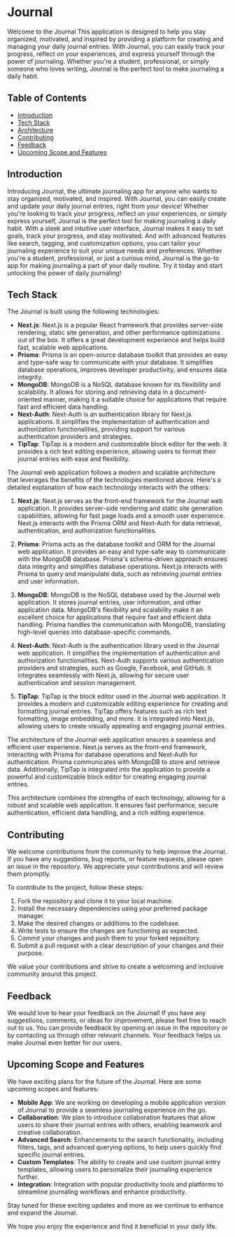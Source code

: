 # Journal

Welcome to the Journal
This application is designed to help you stay organized, motivated, and inspired by providing a platform for creating and managing your daily journal entries. With Journal, you can easily track your progress, reflect on your experiences, and express yourself through the power of journaling. Whether you're a student, professional, or simply someone who loves writing, Journal is the perfect tool to make journaling a daily habit.

## Table of Contents
- [Introduction](#introduction)
- [Tech Stack](#tech-stack)
- [Architecture](#architecture)
- [Contributing](#contributing)
- [Feedback](#feedback)
- [Upcoming Scope and Features](#upcoming-scope-and-features)

## Introduction
Introducing Journal, the ultimate journaling app for anyone who wants to stay organized, motivated, and inspired. With Journal, you can easily create and update your daily journal entries, right from your device! Whether you're looking to track your progress, reflect on your experiences, or simply express yourself, Journal is the perfect tool for making journaling a daily habit. With a sleek and intuitive user interface, Journal makes it easy to set goals, track your progress, and stay motivated. And with advanced features like search, tagging, and customization options, you can tailor your journaling experience to suit your unique needs and preferences. Whether you're a student, professional, or just a curious mind, Journal is the go-to app for making journaling a part of your daily routine. Try it today and start unlocking the power of daily journaling!

## Tech Stack
The Journal is built using the following technologies:

- **Next.js**: Next.js is a popular React framework that provides server-side rendering, static site generation, and other performance optimizations out of the box. It offers a great development experience and helps build fast, scalable web applications.
- **Prisma**: Prisma is an open-source database toolkit that provides an easy and type-safe way to communicate with your database. It simplifies database operations, improves developer productivity, and ensures data integrity.
- **MongoDB**: MongoDB is a NoSQL database known for its flexibility and scalability. It allows for storing and retrieving data in a document-oriented manner, making it a suitable choice for applications that require fast and efficient data handling.
- **Next-Auth**: Next-Auth is an authentication library for Next.js applications. It simplifies the implementation of authentication and authorization functionalities, providing support for various authentication providers and strategies.
- **TipTap**: TipTap is a modern and customizable block editor for the web. It provides a rich text editing experience, allowing users to format their journal entries with ease and flexibility.

The Journal web application follows a modern and scalable architecture that leverages the benefits of the technologies mentioned above. Here's a detailed explanation of how each technology interacts with the others:

1. **Next.js**: Next.js serves as the front-end framework for the Journal web application. It provides server-side rendering and static site generation capabilities, allowing for fast page loads and a smooth user experience. Next.js interacts with the Prisma ORM and Next-Auth for data retrieval, authentication, and authorization functionalities.

2. **Prisma**: Prisma acts as the database toolkit and ORM for the Journal web application. It provides an easy and type-safe way to communicate with the MongoDB database. Prisma's schema-driven approach ensures data integrity and simplifies database operations. Next.js interacts with Prisma to query and manipulate data, such as retrieving journal entries and user information.

3. **MongoDB**: MongoDB is the NoSQL database used by the Journal web application. It stores journal entries, user information, and other application data. MongoDB's flexibility and scalability make it an excellent choice for applications that require fast and efficient data handling. Prisma handles the communication with MongoDB, translating high-level queries into database-specific commands.

4. **Next-Auth**: Next-Auth is the authentication library used in the Journal web application. It simplifies the implementation of authentication and authorization functionalities. Next-Auth supports various authentication providers and strategies, such as Google, Facebook, and GitHub. It integrates seamlessly with Next.js, allowing for secure user authentication and session management.

5. **TipTap**: TipTap is the block editor used in the Journal web application. It provides a modern and customizable editing experience for creating and formatting journal entries. TipTap offers features such as rich text formatting, image embedding, and more. It is integrated into Next.js, allowing users to create visually appealing and engaging journal entries.

The architecture of the Journal web application ensures a seamless and efficient user experience. Next.js serves as the front-end framework, interacting with Prisma for database operations and Next-Auth for authentication. Prisma communicates with MongoDB to store and retrieve data. Additionally, TipTap is integrated into the application to provide a powerful and customizable block editor for creating engaging journal entries.

This architecture combines the strengths of each technology, allowing for a robust and scalable web application. It ensures fast performance, secure authentication, efficient data handling, and a rich editing experience.

## Contributing
We welcome contributions from the community to help improve the Journal. If you have any suggestions, bug reports, or feature requests, please open an issue in the repository. We appreciate your contributions and will review them promptly.

To contribute to the project, follow these steps:

1. Fork the repository and clone it to your local machine.
2. Install the necessary dependencies using your preferred package manager.
3. Make the desired changes or additions to the codebase.
4. Write tests to ensure the changes are functioning as expected.
5. Commit your changes and push them to your forked repository.
6. Submit a pull request with a clear description of your changes and their purpose.

We value your contributions and strive to create a welcoming and inclusive community around this project.

## Feedback
We would love to hear your feedback on the Journal! If you have any suggestions, comments, or ideas for improvement, please feel free to reach out to us. You can provide feedback by opening an issue in the repository or by contacting us through other relevant channels. Your feedback helps us make Journal even better for our users.

## Upcoming Scope and Features
We have exciting plans for the future of the Journal. Here are some upcoming scopes and features:

- **Mobile App**: We are working on developing a mobile application version of Journal to provide a seamless journaling experience on the go.
- **Collaboration**: We plan to introduce collaboration features that allow users to share their journal entries with others, enabling teamwork and creative collaboration.
- **Advanced Search**: Enhancements to the search functionality, including filters, tags, and advanced querying options, to help users quickly find specific journal entries.
- **Custom Templates**: The ability to create and use custom journal entry templates, allowing users to personalize their journaling experience further.
- **Integration**: Integration with popular productivity tools and platforms to streamline journaling workflows and enhance productivity.

Stay tuned for these exciting updates and more as we continue to enhance and expand the Journal.

We hope you enjoy the experience and find it beneficial in your daily life.

